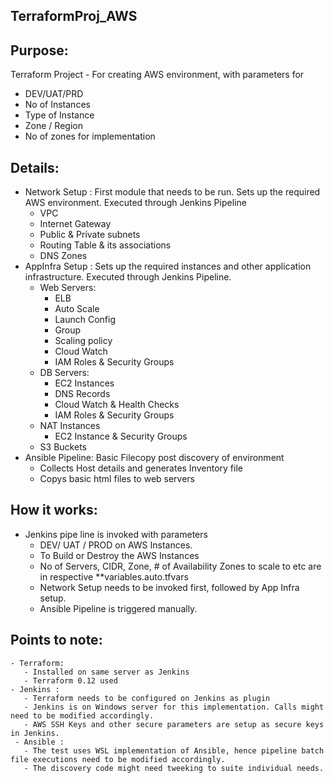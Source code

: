 ## TerraformProj_AWS
Purpose: 
-------
Terraform Project - For creating AWS environment, with parameters for
  - DEV/UAT/PRD
  - No of Instances
  - Type of Instance
  - Zone / Region
  - No of zones for implementation

Details: 
--------
  - Network Setup : First module that needs to be run. Sets up the required AWS environment. Executed through Jenkins Pipeline
    - VPC
    - Internet Gateway
    - Public & Private subnets
    - Routing Table & its associations
    - DNS Zones
  - AppInfra Setup : Sets up the required instances and other application infrastructure. Executed through Jenkins Pipeline.  
     - Web Servers:
       - ELB
       - Auto Scale
       - Launch Config
       - Group
       - Scaling policy
       - Cloud Watch
       - IAM Roles & Security Groups
     - DB Servers:
       - EC2 Instances
       - DNS Records
       - Cloud Watch & Health Checks
       - IAM Roles & Security Groups
     - NAT Instances
       - EC2 Instance & Security Groups
     - S3 Buckets
   - Ansible Pipeline: Basic Filecopy post discovery of environment
     - Collects Host details and generates Inventory file
     - Copys basic html files to web servers  

How it works: 
-------------
  - Jenkins pipe line is invoked with parameters
    - DEV/ UAT / PROD on AWS Instances.
    - To Build or Destroy the AWS Instances
    - No of Servers, CIDR, Zone, # of Availability Zones to scale to etc are in respective **variables.auto.tfvars
    - Network Setup needs to be invoked first, followed by App Infra setup.
    - Ansible Pipeline is triggered manually. 
    
Points to note: 
---------------
    - Terraform:
       - Installed on same server as Jenkins
       - Terraform 0.12 used
    - Jenkins : 
       - Terraform needs to be configured on Jenkins as plugin
       - Jenkins is on Windows server for this implementation. Calls might need to be modified accordingly.
       - AWS SSH Keys and other secure parameters are setup as secure keys in Jenkins.  
     - Ansible : 
       - The test uses WSL implementation of Ansible, hence pipeline batch file executions need to be modified accordingly.
       - The discovery code might need tweeking to suite individual needs. 
